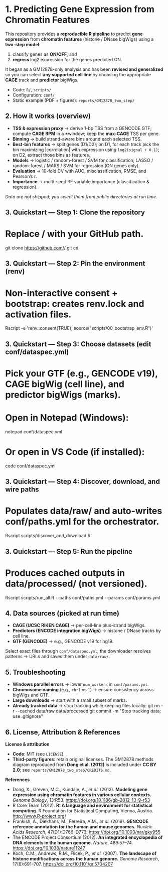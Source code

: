 # 1. Predicting Gene Expression from Chromatin Features

This repository provides a **reproducible R pipeline** to predict **gene expression** from **chromatin features** (histone / DNase bigWigs) using a **two-step model**:
1) classify genes as **ON/OFF**, and  
2) **regress** log2 expression for the genes predicted ON.

It began as a GM12878-only analysis and has been **revised and generalized** so you can select **any supported cell line** by choosing the appropriate **CAGE** track and **predictor** bigWigs.

- Code: `R/`, `scripts/`  
- Configuration: `conf/`  
- Static example (PDF + figures): `reports/GM12878_two_step/`

## 2. How it works (overview)

- **TSS & expression proxy** → derive 1-bp TSS from a GENCODE GTF; compute **CAGE RPM** in a ±window; keep the **max-CAGE** TSS per gene.  
- **Binning** → build strand-aware bins around each selected TSS.  
- **Best-bin features** → split genes (D1/D2); on D1, for each track pick the bin maximizing |correlation| with expression using `log2(signal + 0.1)`; on D2, extract those bins as features.  
- **Models** → logistic / random-forest / SVM for classification; LASSO / random-forest / MARS / SVM for regression (ON genes only).  
- **Evaluation** → 10-fold CV with AUC, misclassification, RMSE, and Pearson’s *r*.  
- **Importance** → multi-seed RF variable importance (classification & regression).

*Data are not shipped; you select them from public directories at run time.*

## 3. Quickstart — Step 1: Clone the repository
# Replace <YOU>/<REPO> with your GitHub path.

git clone https://github.com/<YOU>/<REPO>.git
cd <REPO>

## 3. Quickstart — Step 2: Pin the environment (renv)
# Non-interactive consent + bootstrap: creates renv.lock and activation files.

Rscript -e 'renv::consent(TRUE); source("scripts/00_bootstrap_env.R")'

## 3. Quickstart — Step 3: Choose datasets (edit conf/dataspec.yml)
# Pick your GTF (e.g., GENCODE v19), CAGE bigWig (cell line), and predictor bigWigs (marks).

# Open in Notepad (Windows):
notepad conf/dataspec.yml

# Or open in VS Code (if installed):
code conf/dataspec.yml

## 3. Quickstart — Step 4: Discover, download, and wire paths
# Populates data/raw/ and auto-writes conf/paths.yml for the orchestrator.

Rscript scripts/discover_and_download.R

## 3. Quickstart — Step 5: Run the pipeline
# Produces cached outputs in data/processed/ (not versioned).

Rscript scripts/run_all.R --paths conf/paths.yml --params conf/params.yml

## 4. Data sources (picked at run time)

- **CAGE (UCSC RIKEN CAGE)** → per-cell-line plus-strand bigWigs.  
- **Predictors (ENCODE integration bigWigs)** → histone / DNase tracks by cell line.  
- **GTF (GENCODE)** → e.g., GENCODE v19 for hg19.

Select exact files through `conf/dataspec.yml`; the downloader resolves patterns → URLs and saves them under `data/raw/`.

## 5. Troubleshooting

- **Windows parallel errors** → lower `num_workers` in `conf/params.yml`.  
- **Chromosome naming** (e.g., `chr1` vs `1`) → ensure consistency across bigWigs and GTF.  
- **Large downloads** → start with a small subset of marks.  
- **Already tracked data** → stop tracking while keeping files locally:
git rm -r --cached data/raw data/processed
git commit -m "Stop tracking data; use .gitignore"

## 6. License, Attribution & References

**License & attribution**  
- **Code**: MIT (see `LICENSE`).  
- **Third-party figures**: retain original licenses. The GM12878 methods diagram reproduced from **Dong et al. (2012)** is included under **CC BY 2.0**; see `reports/GM12878_two_step/CREDITS.md`.

**References**
- Dong, X., Greven, M.C., Kundaje, A., *et al.* (2012). **Modeling gene expression using chromatin features in various cellular contexts.** *Genome Biology*, 13:R53. https://doi.org/10.1186/gb-2012-13-9-r53  
- R Core Team (2012). **R: A language and environment for statistical computing.** R Foundation for Statistical Computing, Vienna, Austria. http://www.R-project.org/  
- Frankish, A., Diekhans, M., Ferreira, A.M., *et al.* (2019). **GENCODE reference annotation for the human and mouse genomes.** *Nucleic Acids Research*, 47(D1):D766–D773. https://doi.org/10.1093/nar/gky955  
- The ENCODE Project Consortium (2012). **An integrated encyclopedia of DNA elements in the human genome.** *Nature*, 489:57–74. https://doi.org/10.1038/nature11247  
- Koch, C.M., Andrews, R.M., Flicek, P., *et al.* (2007). **The landscape of histone modifications across the human genome.** *Genome Research*, 17(6):691–707. https://doi.org/10.1101/gr.5704207
